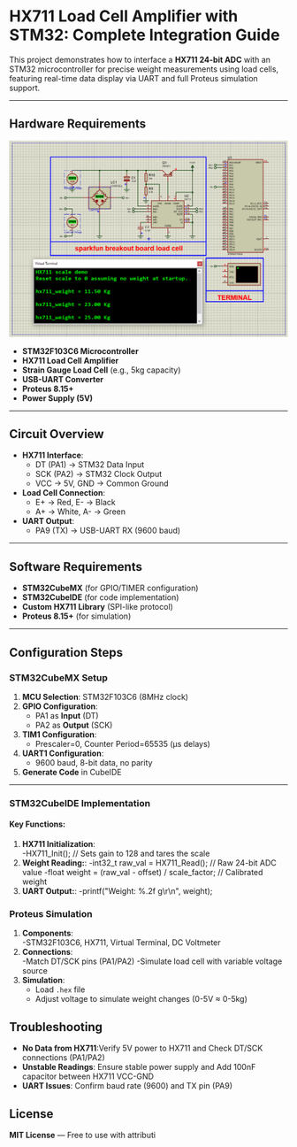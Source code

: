 # HX711 Load Cell Amplifier with STM32: Complete Integration Guide

This project demonstrates how to interface a **HX711 24-bit ADC** with an STM32 microcontroller for precise weight measurements using load cells, featuring real-time data display via UART and full Proteus simulation support.

---

## Hardware Requirements  
![STM32 HX711 Circuit](circuit.png)  
- **STM32F103C6 Microcontroller**  
- **HX711 Load Cell Amplifier**  
- **Strain Gauge Load Cell** (e.g., 5kg capacity)  
- **USB-UART Converter**  
- **Proteus 8.15+**  
- **Power Supply (5V)**  

---

## Circuit Overview  
- **HX711 Interface**:  
  - DT (PA1) → STM32 Data Input  
  - SCK (PA2) → STM32 Clock Output  
  - VCC → 5V, GND → Common Ground  
- **Load Cell Connection**:  
  - E+ → Red, E- → Black  
  - A+ → White, A- → Green  
- **UART Output**:  
  - PA9 (TX) → USB-UART RX (9600 baud)  

---

## Software Requirements  
- **STM32CubeMX** (for GPIO/TIMER configuration)  
- **STM32CubeIDE** (for code implementation)  
- **Custom HX711 Library** (SPI-like protocol)  
- **Proteus 8.15+** (for simulation)  

---

## Configuration Steps  

### STM32CubeMX Setup  
1. **MCU Selection**: STM32F103C6 (8MHz clock)  
2. **GPIO Configuration**:  
   - PA1 as **Input** (DT)  
   - PA2 as **Output** (SCK)  
3. **TIM1 Configuration**:  
   - Prescaler=0, Counter Period=65535 (µs delays)  
4. **UART1 Configuration**:  
   - 9600 baud, 8-bit data, no parity  
5. **Generate Code** in CubeIDE  

---

### STM32CubeIDE Implementation  
#### Key Functions:  
1. **HX711 Initialization**:  
    -HX711_Init(); // Sets gain to 128 and tares the scale
2. **Weight Reading:**:
    -int32_t raw_val = HX711_Read(); // Raw 24-bit ADC value
    -float weight = (raw_val - offset) / scale_factor; // Calibrated weight
3. **UART Output:**:
    -printf("Weight: %.2f g\r\n", weight);

### Proteus Simulation  
1. **Components**:  
    -STM32F103C6, HX711, Virtual Terminal, DC Voltmeter
2. **Connections**:  
    -Match DT/SCK pins (PA1/PA2)
    -Simulate load cell with variable voltage source
3. **Simulation**:  
   - Load `.hex` file  
   - Adjust voltage to simulate weight changes (0-5V ≈ 0-5kg)


## Troubleshooting  
- **No Data from HX711**:Verify 5V power to HX711 and Check DT/SCK connections (PA1/PA2)
- **Unstable Readings**: Ensure stable power supply and Add 100nF capacitor between HX711 VCC-GND
- **UART Issues**: Confirm baud rate (9600) and TX pin (PA9)

## License  
**MIT License** — Free to use with attributi